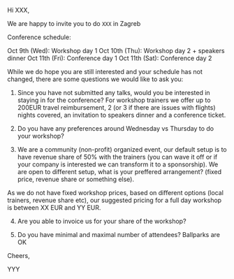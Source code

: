 Hi XXX,

We are happy to invite you to do `XXX` in Zagreb

Conference schedule:

Oct 9th (Wed): Workshop day 1
Oct 10th (Thu): Workshop day 2 + speakers dinner
Oct 11th (Fri): Conference day 1
Oct 11th (Sat): Conference day 2

While we do hope you are still interested and your schedule has not
changed, there are some questions we would like to ask you:

1) Since you have not submitted any talks, would you be interested in
staying in for the conference? For workshop trainers we offer up to
200EUR travel reimbursement,  2 (or 3 if there are issues with
flights) nights covered, an invitation to speakers dinner and a
conference ticket.

2) Do you have any preferences around Wednesday vs Thursday to do your workshop?

3) We are a community (non-profit) organized event, our default setup
is to have revenue share of 50% with the trainers (you can wave it off
or if your company is interested we can transform it to a
sponsorship). We are open to different setup, what is your preffered
arrangement? (fixed price, revenue share or something else).

As we do not have fixed workshop prices, based on different options
(local trainers, revenue share etc), our suggested pricing for a full
day workshop is between XX EUR and YY EUR.

4) Are you able to invoice us for your share of the workshop?

5) Do you have minimal and maximal number of attendees? Ballparks are OK


Cheers,

YYY
